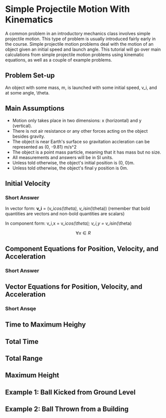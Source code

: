 # Simple Projectile Motion With Kinematics

A common problem in an introductory mechanics class involves simple projectile motion.  This type of problem is usually introduced fairly early in the course.  Simple projectile motion problems deal with the motion of an object given an initial speed and launch angle.  This tutorial will go over main calculations from simple projectile motion problems using kinematic equations, as well as a couple of example problems.

## Problem Set-up

An object with some mass, m, is launched with some initial speed, v_i, and at some angle, \theta.

## Main Assumptions

* Motion only takes place in two dimensions: x (horizontal) and y (vertical).
* There is not air resistance or any other forces acting on the object besides gravity.
* The object is near Earth's surface so gravitation accleration can be represented as (0, -9.81) m/s^2
* The object is a point mass particle, meaning that it has mass but no size.
* All measurements and answers will be in SI units.
* Unless told otherwise, the object's initial position is (0, 0)m.
* Unless told otherwise, the object's final y position is 0m.

## Initial Velocity

### Short Answer

In vector form: **v_i** = (v_i*cos(\theta), v_i*sin(\theta)) (remember that bold quantities are vectors and non-bold quantities are scalars)

In component form: v_i,x = v_i*cos(\theta); v_i,y = v_i*sin(\theta)

$$\forall x \in R$$

## Component Equations for Position, Velocity, and Acceleration

### Short Answer

## Vector Equations for Position, Velocity, and Acceleration

### Short Ansqe

## Time to Maximum Heighy

## Total Time

## Total Range

## Maximum Height

## Example 1: Ball Kicked from Ground Level

## Example 2: Ball Thrown from a Building
